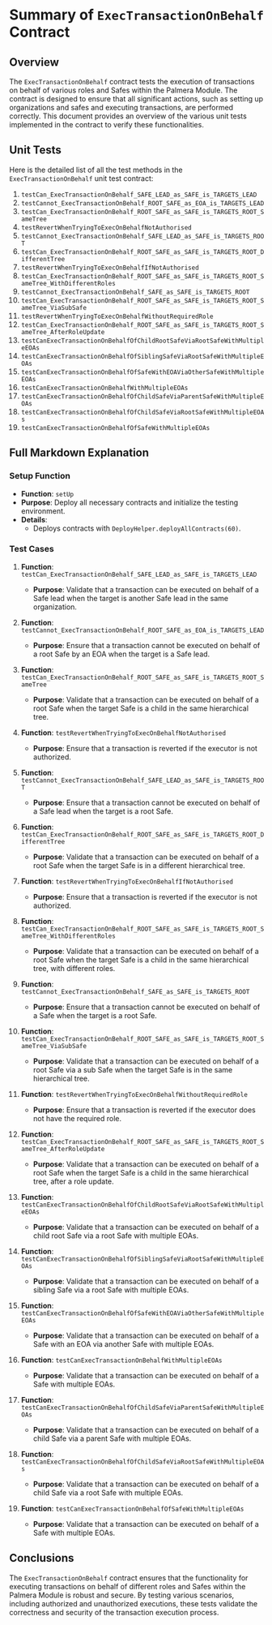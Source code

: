 # Summary of `ExecTransactionOnBehalf` Contract

## Overview

The `ExecTransactionOnBehalf` contract tests the execution of transactions on behalf of various roles and Safes within the Palmera Module. The contract is designed to ensure that all significant actions, such as setting up organizations and safes and executing transactions, are performed correctly. This document provides an overview of the various unit tests implemented in the contract to verify these functionalities.

## Unit Tests

Here is the detailed list of all the test methods in the `ExecTransactionOnBehalf` unit test contract:

1. `testCan_ExecTransactionOnBehalf_SAFE_LEAD_as_SAFE_is_TARGETS_LEAD`
2. `testCannot_ExecTransactionOnBehalf_ROOT_SAFE_as_EOA_is_TARGETS_LEAD`
3. `testCan_ExecTransactionOnBehalf_ROOT_SAFE_as_SAFE_is_TARGETS_ROOT_SameTree`
4. `testRevertWhenTryingToExecOnBehalfNotAuthorised`
5. `testCannot_ExecTransactionOnBehalf_SAFE_LEAD_as_SAFE_is_TARGETS_ROOT`
6. `testCan_ExecTransactionOnBehalf_ROOT_SAFE_as_SAFE_is_TARGETS_ROOT_DifferentTree`
7. `testRevertWhenTryingToExecOnBehalfIfNotAuthorised`
8. `testCan_ExecTransactionOnBehalf_ROOT_SAFE_as_SAFE_is_TARGETS_ROOT_SameTree_WithDifferentRoles`
9. `testCannot_ExecTransactionOnBehalf_SAFE_as_SAFE_is_TARGETS_ROOT`
10. `testCan_ExecTransactionOnBehalf_ROOT_SAFE_as_SAFE_is_TARGETS_ROOT_SameTree_ViaSubSafe`
11. `testRevertWhenTryingToExecOnBehalfWithoutRequiredRole`
12. `testCan_ExecTransactionOnBehalf_ROOT_SAFE_as_SAFE_is_TARGETS_ROOT_SameTree_AfterRoleUpdate`
13. `testCanExecTransactionOnBehalfOfChildRootSafeViaRootSafeWithMultipleEOAs`
14. `testCanExecTransactionOnBehalfOfSiblingSafeViaRootSafeWithMultipleEOAs`
15. `testCanExecTransactionOnBehalfOfSafeWithEOAViaOtherSafeWithMultipleEOAs`
16. `testCanExecTransactionOnBehalfWithMultipleEOAs`
17. `testCanExecTransactionOnBehalfOfChildSafeViaParentSafeWithMultipleEOAs`
18. `testCanExecTransactionOnBehalfOfChildSafeViaRootSafeWithMultipleEOAs`
19. `testCanExecTransactionOnBehalfOfSafeWithMultipleEOAs`

## Full Markdown Explanation

### Setup Function

- **Function**: `setUp`
- **Purpose**: Deploy all necessary contracts and initialize the testing environment.
- **Details**:
  - Deploys contracts with `DeployHelper.deployAllContracts(60)`.

### Test Cases

1. **Function**: `testCan_ExecTransactionOnBehalf_SAFE_LEAD_as_SAFE_is_TARGETS_LEAD`
   - **Purpose**: Validate that a transaction can be executed on behalf of a Safe lead when the target is another Safe lead in the same organization.

2. **Function**: `testCannot_ExecTransactionOnBehalf_ROOT_SAFE_as_EOA_is_TARGETS_LEAD`
   - **Purpose**: Ensure that a transaction cannot be executed on behalf of a root Safe by an EOA when the target is a Safe lead.

3. **Function**: `testCan_ExecTransactionOnBehalf_ROOT_SAFE_as_SAFE_is_TARGETS_ROOT_SameTree`
   - **Purpose**: Validate that a transaction can be executed on behalf of a root Safe when the target Safe is a child in the same hierarchical tree.

4. **Function**: `testRevertWhenTryingToExecOnBehalfNotAuthorised`
   - **Purpose**: Ensure that a transaction is reverted if the executor is not authorized.

5. **Function**: `testCannot_ExecTransactionOnBehalf_SAFE_LEAD_as_SAFE_is_TARGETS_ROOT`
   - **Purpose**: Ensure that a transaction cannot be executed on behalf of a Safe lead when the target is a root Safe.

6. **Function**: `testCan_ExecTransactionOnBehalf_ROOT_SAFE_as_SAFE_is_TARGETS_ROOT_DifferentTree`
   - **Purpose**: Validate that a transaction can be executed on behalf of a root Safe when the target Safe is in a different hierarchical tree.

7. **Function**: `testRevertWhenTryingToExecOnBehalfIfNotAuthorised`
   - **Purpose**: Ensure that a transaction is reverted if the executor is not authorized.

8. **Function**: `testCan_ExecTransactionOnBehalf_ROOT_SAFE_as_SAFE_is_TARGETS_ROOT_SameTree_WithDifferentRoles`
   - **Purpose**: Validate that a transaction can be executed on behalf of a root Safe when the target Safe is a child in the same hierarchical tree, with different roles.

9. **Function**: `testCannot_ExecTransactionOnBehalf_SAFE_as_SAFE_is_TARGETS_ROOT`
   - **Purpose**: Ensure that a transaction cannot be executed on behalf of a Safe when the target is a root Safe.

10. **Function**: `testCan_ExecTransactionOnBehalf_ROOT_SAFE_as_SAFE_is_TARGETS_ROOT_SameTree_ViaSubSafe`
    - **Purpose**: Validate that a transaction can be executed on behalf of a root Safe via a sub Safe when the target Safe is in the same hierarchical tree.

11. **Function**: `testRevertWhenTryingToExecOnBehalfWithoutRequiredRole`
    - **Purpose**: Ensure that a transaction is reverted if the executor does not have the required role.

12. **Function**: `testCan_ExecTransactionOnBehalf_ROOT_SAFE_as_SAFE_is_TARGETS_ROOT_SameTree_AfterRoleUpdate`
    - **Purpose**: Validate that a transaction can be executed on behalf of a root Safe when the target Safe is a child in the same hierarchical tree, after a role update.

13. **Function**: `testCanExecTransactionOnBehalfOfChildRootSafeViaRootSafeWithMultipleEOAs`
    - **Purpose**: Validate that a transaction can be executed on behalf of a child root Safe via a root Safe with multiple EOAs.

14. **Function**: `testCanExecTransactionOnBehalfOfSiblingSafeViaRootSafeWithMultipleEOAs`
    - **Purpose**: Validate that a transaction can be executed on behalf of a sibling Safe via a root Safe with multiple EOAs.

15. **Function**: `testCanExecTransactionOnBehalfOfSafeWithEOAViaOtherSafeWithMultipleEOAs`
    - **Purpose**: Validate that a transaction can be executed on behalf of a Safe with an EOA via another Safe with multiple EOAs.

16. **Function**: `testCanExecTransactionOnBehalfWithMultipleEOAs`
    - **Purpose**: Validate that a transaction can be executed on behalf of a Safe with multiple EOAs.

17. **Function**: `testCanExecTransactionOnBehalfOfChildSafeViaParentSafeWithMultipleEOAs`
    - **Purpose**: Validate that a transaction can be executed on behalf of a child Safe via a parent Safe with multiple EOAs.

18. **Function**: `testCanExecTransactionOnBehalfOfChildSafeViaRootSafeWithMultipleEOAs`
    - **Purpose**: Validate that a transaction can be executed on behalf of a child Safe via a root Safe with multiple EOAs.

19. **Function**: `testCanExecTransactionOnBehalfOfSafeWithMultipleEOAs`
    - **Purpose**: Validate that a transaction can be executed on behalf of a Safe with multiple EOAs.

## Conclusions

The `ExecTransactionOnBehalf` contract ensures that the functionality for executing transactions on behalf of different roles and Safes within the Palmera Module is robust and secure. By testing various scenarios, including authorized and unauthorized executions, these tests validate the correctness and security of the transaction execution process.
